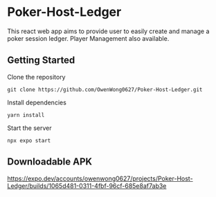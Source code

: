 # Poker-Host-Ledger

This react web app aims to provide user to easily create and manage a poker session ledger. Player Management also available.

## Getting Started

Clone the repository

```
git clone https://github.com/OwenWong0627/Poker-Host-Ledger.git
```

Install dependencies

```
yarn install
```

Start the server

```
npx expo start
```

## Downloadable APK

https://expo.dev/accounts/owenwong0627/projects/Poker-Host-Ledger/builds/1065d481-0311-4fbf-96cf-685e8af7ab3e
